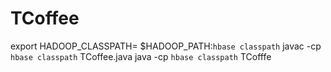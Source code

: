 # TCoffee
  export HADOOP_CLASSPATH= $HADOOP_PATH:`hbase classpath`
 javac -cp `hbase classpath` TCoffee.java 
 java -cp `hbase classpath` TCofffe
